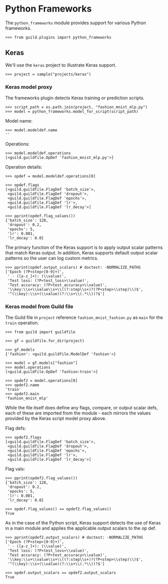 # Python Frameworks

The `python_frameworks` module provides support for various Python
frameworks.

    >>> from guild.plugins import python_frameworks

## Keras

We'll use the `keras` project to illustrate Keras support.

    >>> project = sample("projects/keras")

### Keras model proxy

The frameworks plugin detects Keras training or prediction scripts.

    >>> script_path = os.path.join(project, "fashion_mnist_mlp.py")
    >>> model = python_frameworks.model_for_script(script_path)

Model name:

    >>> model.modeldef.name
    ''

Operations:

    >>> model.modeldef.operations
    [<guild.guildfile.OpDef 'fashion_mnist_mlp.py'>]

Operation details:

    >>> opdef = model.modeldef.operations[0]

    >>> opdef.flags
    [<guild.guildfile.FlagDef 'batch_size'>,
     <guild.guildfile.FlagDef 'dropout'>,
     <guild.guildfile.FlagDef 'epochs'>,
     <guild.guildfile.FlagDef 'lr'>,
     <guild.guildfile.FlagDef 'lr_decay'>]

    >>> pprint(opdef.flag_values())
    {'batch_size': 128,
     'dropout': 0.2,
     'epochs': 5,
     'lr': 0.001,
     'lr_decay': 0.0}

The primary function of the Keras support is to apply output scalar
patterns that match Keras output. In addition, Keras supports default
output scalar patterns so the user can log custom metrics.

    >>> pprint(opdef.output_scalars) # doctest: -NORMALIZE_PATHS
    ['Epoch (?P<step>[0-9]+)',
     ' - ([a-z_]+): (\\value)',
     'Test loss: (?P<test_loss>\\value)',
     'Test accuracy: (?P<test_accuracy>\\value)',
     '\\key:\\s+\\value\\s+\\((?:step\\s+)?(?P<step>\\step)\\)$',
     '^(\\key):\\s+(\\value)(?:\\s+\\(.*\\))?$']

### Keras model from Guild file

The Guild file in `project` reference `fashion_mnist_fashion.py` as
`main` for the `train` operation.

    >>> from guild import guildfile

    >>> gf = guildfile.for_dir(project)

    >>> gf.models
    {'fashion': <guild.guildfile.ModelDef 'fashion'>}

    >>> model = gf.models["fashion"]
    >>> model.operations
    [<guild.guildfile.OpDef 'fashion:train'>]

    >>> opdef2 = model.operations[0]
    >>> opdef2.name
    'train'
    >>> opdef2.main
    'fashion_mnist_mlp'

While the file itself does define any flags, compare, or output scalar
defs, each of these are imported from the module - each mirrors the
values provided by the Keras script model proxy above.

Flag defs:

    >>> opdef2.flags
    [<guild.guildfile.FlagDef 'batch_size'>,
     <guild.guildfile.FlagDef 'dropout'>,
     <guild.guildfile.FlagDef 'epochs'>,
     <guild.guildfile.FlagDef 'lr'>,
     <guild.guildfile.FlagDef 'lr_decay'>]

Flag vals:

    >>> pprint(opdef2.flag_values())
    {'batch_size': 128,
     'dropout': 0.2,
     'epochs': 5,
     'lr': 0.001,
     'lr_decay': 0.0}

    >>> opdef.flag_values() == opdef2.flag_values()
    True

As in the case of the Python script, Keras support detects the use of
Keras in a main module and applies the applicable output scalars to
the op def.

    >>> pprint(opdef2.output_scalars) # doctest: -NORMALIZE_PATHS
    ['Epoch (?P<step>[0-9]+)',
     ' - ([a-z_]+): (\\value)',
     'Test loss: (?P<test_loss>\\value)',
     'Test accuracy: (?P<test_accuracy>\\value)',
     '\\key:\\s+\\value\\s+\\((?:step\\s+)?(?P<step>\\step)\\)$',
     '^(\\key):\\s+(\\value)(?:\\s+\\(.*\\))?$']

    >>> opdef.output_scalars == opdef2.output_scalars
    True
